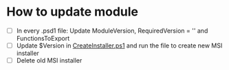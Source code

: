 # How to update module
- [ ] In every .psd1 file: Update ModuleVersion, RequiredVersion = '' and FunctionsToExport
- [ ] Update $Version in [CreateInstaller.ps1](../CreateInstaller.ps1) and run the file to create new MSI installer
- [ ] Delete old MSI installer 